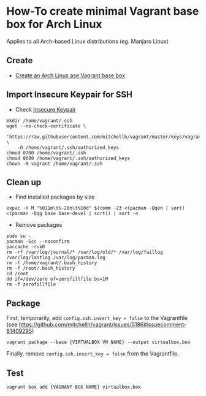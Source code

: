 # How-To create minimal Vagrant base box for Arch Linux

Applies to all Arch-based Linux distributions (eg. Manjaro Linux)

## Create

* [Create an Arch Linux ase Vagrant base box](https://www.ideaplexus.com/2015/09/05/create-an-arch-linux-based-vagrant-base-box/)

## Import Insecure Keypair for SSH

* Check [Insecure Keypair](https://github.com/mitchellh/vagrant/tree/master/keys) 

```
mkdir /home/vagrant/.ssh
wget --no-check-certificate \
    'https://raw.githubusercontent.com/mitchellh/vagrant/master/keys/vagrant.pub' \
    -O /home/vagrant/.ssh/authorized_keys
chmod 0700 /home/vagrant/.ssh
chmod 0600 /home/vagrant/.ssh/authorized_keys
chown -R vagrant /home/vagrant/.ssh
```

## Clean up

* Find installed packages by size

```
expac -H M "%011m\t%-20n\t%10d" $(comm -23 <(pacman -Qqen | sort) <(pacman -Qqg base base-devel | sort)) | sort -n
```

* Remove packages

```
sudo su -
pacman -Scc --noconfirm
paccache -ruk0
rm -rf /var/log/journal/* /var/log/old/* /var/log/faillog /var/log/lastlog /var/log/pacman.log
rm -f /home/vagrant/.bash_history
rm -f /root/.bash_history
cd /root
dd if=/dev/zero of=zerofillfile bs=1M
rm -f zerofillfile
```

## Package

First, temporarily, add `config.ssh.insert_key = false` to the Vagrantfile (see https://github.com/mitchellh/vagrant/issues/5186#issuecomment-81409295)

```
vagrant package --base {VIRTUALBOX VM NAME} --output virtualbox.box
```

Finally, remove `config.ssh.insert_key = false` from the Vagrantfile.

## Test

```
vagrant box add {VAGRANT BOX NAME} virtualbox.box
```
